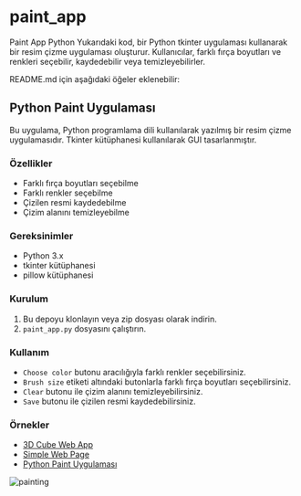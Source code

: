 # paint_app
Paint App Python
Yukarıdaki kod, bir Python tkinter uygulaması kullanarak bir resim çizme uygulaması oluşturur. Kullanıcılar, farklı fırça boyutları ve renkleri seçebilir, kaydedebilir veya temizleyebilirler.

README.md için aşağıdaki öğeler eklenebilir:

## Python Paint Uygulaması

Bu uygulama, Python programlama dili kullanılarak yazılmış bir resim çizme uygulamasıdır. Tkinter kütüphanesi kullanılarak GUI tasarlanmıştır.

### Özellikler

- Farklı fırça boyutları seçebilme
- Farklı renkler seçebilme
- Çizilen resmi kaydedebilme
- Çizim alanını temizleyebilme

### Gereksinimler

- Python 3.x
- tkinter kütüphanesi
- pillow kütüphanesi

### Kurulum

1. Bu depoyu klonlayın veya zip dosyası olarak indirin.
2. `paint_app.py` dosyasını çalıştırın.

### Kullanım

- `Choose color` butonu aracılığıyla farklı renkler seçebilirsiniz.
- `Brush size` etiketi altındaki butonlarla farklı fırça boyutları seçebilirsiniz.
- `Clear` butonu ile çizim alanını temizleyebilirsiniz.
- `Save` butonu ile çizilen resmi kaydedebilirsiniz.

### Örnekler

- [3D Cube Web App](https://codepen.io/RealityMoez/full/qBMgaXg)
- [Simple Web Page](https://codepen.io/RealityMoez/full/ExeMWzO)
- [Python Paint Uygulaması](https://github.com/example/paint-app)

![painting](https://user-images.githubusercontent.com/131346373/233839270-a3ae9311-ba64-42bb-8ba9-e2c0f88b426e.png)
